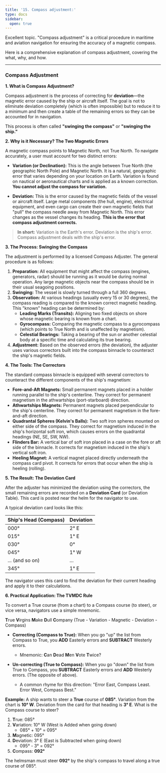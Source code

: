 ```yaml
---
title: '15. Compass adjustment:'
type: docs
sidebar:
  open: true
---
```


Excellent topic. "Compass adjustment" is a critical procedure in maritime and aviation navigation for ensuring the accuracy of a magnetic compass.

Here is a comprehensive explanation of compass adjustment, covering the what, why, and how.

---

### **Compass Adjustment**

**1. What is Compass Adjustment?**

Compass adjustment is the process of correcting for **deviation**—the magnetic error caused by the ship or aircraft itself. The goal is not to eliminate deviation completely (which is often impossible) but to reduce it to a minimum and then create a table of the remaining errors so they can be accounted for in navigation.

This process is often called **"swinging the compass"** or **"swinging the ship."**

**2. Why is it Necessary? The Two Magnetic Errors**

A magnetic compass points to Magnetic North, not True North. To navigate accurately, a user must account for two distinct errors:

*   **Variation (or Declination):** This is the angle between True North (the geographic North Pole) and Magnetic North. It is a natural, geographic error that varies depending on your location on Earth. Variation is found on nautical or aeronautical charts and is applied as a known correction. **You cannot adjust the compass for variation.**

*   **Deviation:** This is the error caused by the magnetic fields of the vessel or aircraft itself. Large metal components (the hull, engine), electrical equipment, and even cargo can create their own magnetic fields that "pull" the compass needle away from Magnetic North. This error changes as the vessel changes its heading. **This is the error that compass adjustment corrects.**

> **In short:** Variation is the Earth's error. Deviation is the ship's error. Compass adjustment deals with the ship's error.

**3. The Process: Swinging the Compass**

The adjustment is performed by a licensed Compass Adjuster. The general procedure is as follows:

1.  **Preparation:** All equipment that might affect the compass (engines, generators, radar) should be running as it would be during normal operation. Any large magnetic objects near the compass should be in their usual seagoing positions.
2.  **Swinging:** The vessel is slowly turned through a full 360 degrees.
3.  **Observation:** At various headings (usually every 15 or 30 degrees), the compass reading is compared to the known correct magnetic heading. This "known" heading can be determined by:
    *   **Leading Marks (Transits):** Aligning two fixed objects on shore whose magnetic bearing is known from a chart.
    *   **Gyrocompass:** Comparing the magnetic compass to a gyrocompass (which points to True North and is unaffected by magnetism).
    *   **Celestial Bearings:** Taking a bearing of the sun or another celestial body at a specific time and calculating its true bearing.
4.  **Adjustment:** Based on the observed errors (the deviation), the adjuster uses various correctors built into the compass binnacle to counteract the ship's magnetic fields.

**4. The Tools: The Correctors**

The standard compass binnacle is equipped with several correctors to counteract the different components of the ship's magnetism:

*   **Fore-and-Aft Magnets:** Small permanent magnets placed in a holder running parallel to the ship's centerline. They correct for permanent magnetism in the athwartships (port-starboard) direction.
*   **Athwartships Magnets:** Permanent magnets placed perpendicular to the ship's centerline. They correct for permanent magnetism in the fore-and-aft direction.
*   **Quadrantal Spheres (Kelvin's Balls):** Two soft iron spheres mounted on either side of the compass. They correct for magnetism induced in the ship's horizontal soft iron, which causes errors on the quadrantal headings (NE, SE, SW, NW).
*   **Flinders Bar:** A vertical bar of soft iron placed in a case on the fore or aft side of the binnacle. It corrects for magnetism induced in the ship's vertical soft iron.
*   **Heeling Magnet:** A vertical magnet placed directly underneath the compass card pivot. It corrects for errors that occur when the ship is heeling (rolling).

**5. The Result: The Deviation Card**

After the adjuster has minimized the deviation using the correctors, the small remaining errors are recorded on a **Deviation Card** (or Deviation Table). This card is posted near the helm for the navigator to use.

A typical deviation card looks like this:

| Ship's Head (Compass) | Deviation |
| :-------------------- | :-------- |
| 000°                  | 2° E      |
| 015°                  | 1° E      |
| 030°                  | 0°        |
| 045°                  | 1° W      |
| ... (and so on)       | ...       |
| 345°                  | 1° E      |

The navigator uses this card to find the deviation for their current heading and apply it to their calculations.

**6. Practical Application: The TVMDC Rule**

To convert a True course (from a chart) to a Compass course (to steer), or vice versa, navigators use a simple mnemonic.

**T**rue **V**irgins **M**ake **D**ull **C**ompany
(True - Variation - Magnetic - Deviation - Compass)

*   **Correcting (Compass to True):** When you go "up" the list from Compass to True, you **ADD** Easterly errors and **SUBTRACT** Westerly errors.
    *   Mnemonic: **C**an **D**ead **M**en **V**ote **T**wice?

*   **Un-correcting (True to Compass):** When you go "down" the list from True to Compass, you **SUBTRACT** Easterly errors and **ADD** Westerly errors. (The opposite of above).
    *   A common rhyme for this direction: "Error East, Compass Least. Error West, Compass Best."

**Example:**
A ship wants to steer a **True** course of **085°**.
Variation from the chart is **10° W**.
Deviation from the card for that heading is **3° E**.
What is the Compass course to steer?

1.  **T**rue: 085°
2.  **V**ariation: 10° W  (West is Added when going down)
    *   085° + 10° = 095°
3.  **M**agnetic: 095°
4.  **D**eviation: 3° E (East is Subtracted when going down)
    *   095° - 3° = 092°
5.  **C**ompass: **092°**

The helmsman must steer **092°** by the ship's compass to travel along a true course of 085°.